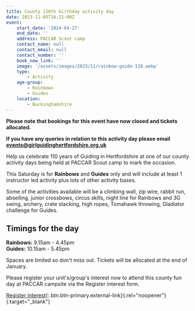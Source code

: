 ```yaml
---
title: County 110th birthday activity day
date: 2023-11-05T16:21:00Z
event:
    start_date: '2024-04-27'
    end_date: ''
    address: PACCAR Scout camp
    contact_name: null
    contact_email: null
    contact_number: ''
    book_now_link: ''
    image: '/assets/images/2023/11/rainbow-guide-110.webp'
    type:
        - Activity
    age-group:
        - Rainbows
        - Guides
    location:
        - Buckinghamshire
---
```

**Please note that bookings for this event have now closed and tickets allocated.**

**If you have any queries in relation to this activity day please email <events@girlguidinghertfordshire.org.uk>**

Help us celebrate 110 years of Guiding in Hertfordshire at one of our county activity days being held at PACCAR Scout camp to mark the occasion.

This Saturday is for **Rainbows** and **Guides** only and will include at least 1 instructor led activity plus lots of other activity bases.

Some of the activities available will be a climbing wall, zip wire, rabbit run, abseiling, junior crossbows, circus skills, night line for Rainbows and 3G swing, archery, crate stacking, high ropes, Tomahawk throwing, Gladiator challenge for Guides.

## Timings for the day

**Rainbows:**  9.15am - 4.45pm  
**Guides:** 10.15am - 5.45pm

Spaces are limited so don't miss out. Tickets will be allocated at the end of January.

Please register your unit's/group's interest now to attend this county fun day at PACCAR campsite via the Register interest form.

[Register interest](https://forms.office.com/e/HJB0NS3dL9){:.btn.btn-primary.external-link}{:rel="noopener"}{:target="_blank"}
